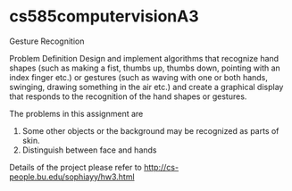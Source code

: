 # cs585computervisionA3
Gesture Recognition

Problem Definition
Design and implement algorithms that recognize hand shapes (such as making a fist, thumbs up, thumbs down, pointing with an index finger etc.) or gestures (such as waving with one or both hands, swinging, drawing something in the air etc.) and create a graphical display that responds to the recognition of the hand shapes or gestures.

The problems in this assignment are
1. Some other objects or the background may be recognized as parts of skin.
2. Distinguish between face and hands


Details of the project please refer to http://cs-people.bu.edu/sophiayy/hw3.html
